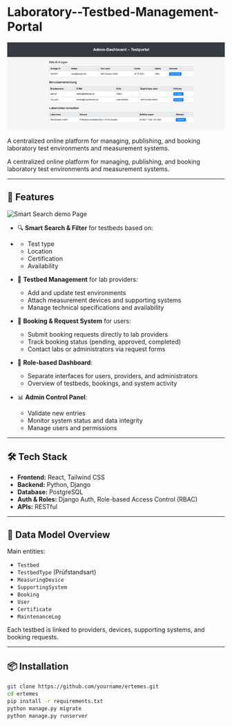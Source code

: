# Laboratory--Testbed-Management-Portal
![Admin demo Page](screenshot/admin.png)

A centralized online platform for managing, publishing, and booking laboratory test environments and measurement systems.

A centralized online platform for managing, publishing, and booking laboratory test environments and measurement systems.

---

## 🚀 Features
![Smart Search demo Page](screenshot/search.png)
- 🔍 **Smart Search & Filter** for testbeds based on:
- 
  - Test type
  - Location
  - Certification
  - Availability

- 🧪 **Testbed Management** for lab providers:
  - Add and update test environments
  - Attach measurement devices and supporting systems
  - Manage technical specifications and availability

- 📩 **Booking & Request System** for users:
  - Submit booking requests directly to lab providers
  - Track booking status (pending, approved, completed)
  - Contact labs or administrators via request forms

- 👥 **Role-based Dashboard**:
  - Separate interfaces for users, providers, and administrators
  - Overview of testbeds, bookings, and system activity

- 📊 **Admin Control Panel**:
  - Validate new entries
  - Monitor system status and data integrity
  - Manage users and permissions

---

## 🛠️ Tech Stack

- **Frontend:** React, Tailwind CSS
- **Backend:** Python, Django
- **Database:** PostgreSQL
- **Auth & Roles:** Django Auth, Role-based Access Control (RBAC)
- **APIs:** RESTful

---

## 🧱 Data Model Overview

Main entities:

- `Testbed`
- `TestbedType` (Prüfstandsart)
- `MeasuringDevice`
- `SupportingSystem`
- `Booking`
- `User`
- `Certificate`
- `MaintenanceLog`

Each testbed is linked to providers, devices, supporting systems, and booking requests.

---

## 📦 Installation

```bash
git clone https://github.com/yourname/ertemes.git
cd ertemes
pip install -r requirements.txt
python manage.py migrate
python manage.py runserver
